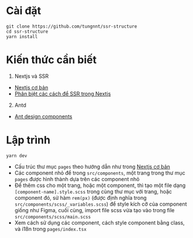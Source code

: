 # Cài đặt

`git clone https://github.com/tungnnt/ssr-structure`  
`cd ssr-structure`  
`yarn install`

# Kiến thức cần biết

1. Nextjs và SSR

- [Nextjs cơ bản](https://nextjs.org/learn/basics/create-nextjs-app)
- [Phân biệt các cách để SSR trong Nextjs](https://binyamin.medium.com/static-server-side-and-client-side-rendering-with-nextjs-d5e1c61b24bd)

2. Antd

- [Ant design components](https://ant.design/components/overview/)

# Lập trình

`yarn dev`

- Cấu trúc thư mục `pages` theo hướng dẫn như trong [Nextjs cơ bản](https://nextjs.org/learn/basics/create-nextjs-app)
- Các component nhỏ để trong `src/components`, một trang trong thư mục `pages` được hình thành dựa trên các component nhỏ
- Để thêm css cho một trang, hoặc một component, thì tạo một file dạng `[component-name].style.scss` trong cùng thư mục với trang, hoặc component đó, sử hàm `rem(px)` (được định nghĩa trong `src/components/scss/_variables.scss`) để style kích cỡ của component giống như Figma, cuối cùng, import file scss vừa tạo vào trong file `src/components/scss/main.scss`
- Xem cách sử dụng các component, cách style component bằng class, và i18n trong ```pages/index.tsx```
